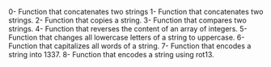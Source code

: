 0- Function that concatenates two strings
1- Function that concatenates two strings.
2- Function that copies a string.
3- Function that compares two strings.
4- Function that reverses the content of an array of integers.
5- Function that changes all lowercase letters of a string to uppercase.
6- Function that capitalizes all words of a string.
7- Function that encodes a string into 1337.
8- Function that encodes a string using rot13.


